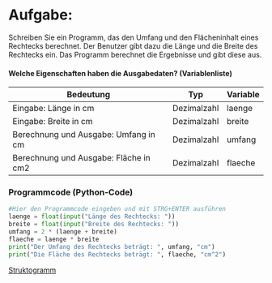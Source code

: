 # Aufgabe:


Schreiben Sie ein Programm, das den Umfang und den Flächeninhalt eines
Rechtecks berechnet. Der Benutzer gibt dazu die Länge und die Breite des
Rechtecks ein. Das Programm berechnet die Ergebnisse und gibt diese aus.

#### Welche Eigenschaften haben die Ausgabedaten? (Variablenliste)

<table>
<thead>
<tr class="header">
<th>Bedeutung</th>
<th>Typ</th>
<th>Variable</th>
</tr>
</thead>
<tbody>
<tr class="odd">
<td>Eingabe: Länge in cm</td>
<td>Dezimalzahl</td>
<td>laenge</td>
</tr>
<tr class="even">
<td>Eingabe: Breite in cm</td>
<td>Dezimalzahl</td>
<td>breite</td>
</tr>
<tr class="odd">
<td>Berechnung und Ausgabe: Umfang in cm</td>
<td>Dezimalzahl</td>
<td>umfang</td>
</tr>
<tr class="even">
<td>Berechnung und Ausgabe: Fläche in cm2</td>
<td>Dezimalzahl</td>
<td>flaeche</td>
</tr>
</tbody>
</table>

### Programmcode (Python-Code)

``` python
#Hier den Programmcode eingeben und mit STRG+ENTER ausführen
laenge = float(input("Länge des Rechtecks: "))
breite = float(input("Breite des Rechtecks: "))
umfang = 2 * (laenge + breite)
flaeche = laenge * breite
print("Der Umfang des Rechtecks beträgt: ", umfang, "cm")
print("Die Fläche des Rechtecks beträgt: ", flaeche, "cm^2")
```

[Struktogramm](072-Aufgabe-LSG_files/figure-html/cell-5-1-0065b9a4-c3c3-4a47-b5d6-1e25ff919686.png)
